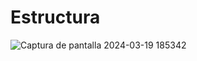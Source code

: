 # Estructura

![Captura de pantalla 2024-03-19 185342](https://github.com/NaviaEddy/AbstracFactory_Pattern/assets/102325124/b7cc20f3-d116-43a8-9d29-35520bc93804)
